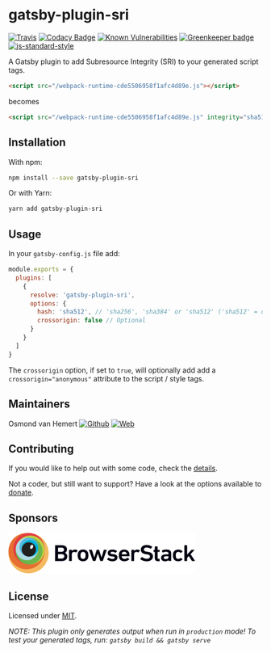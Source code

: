 # gatsby-plugin-sri

[![Travis](https://img.shields.io/travis/com/ovhemert/gatsby-plugin-sri.svg?branch=master&logo=travis)](https://travis-ci.com/ovhemert/gatsby-plugin-sri)
[![Codacy Badge](https://api.codacy.com/project/badge/Grade/3216215565884e7d9f4d5f298a0288a8)](https://www.codacy.com/app/ovhemert/gatsby-plugin-sri?utm_source=github.com&amp;utm_medium=referral&amp;utm_content=ovhemert/gatsby-plugin-sri&amp;utm_campaign=Badge_Grade)
[![Known Vulnerabilities](https://snyk.io/test/npm/gatsby-plugin-sri/badge.svg)](https://snyk.io/test/npm/gatsby-plugin-sri)
[![Greenkeeper badge](https://badges.greenkeeper.io/ovhemert/gatsby-plugin-sri.svg)](https://greenkeeper.io/)
[![js-standard-style](https://img.shields.io/badge/code%20style-standard-brightgreen.svg?style=flat)](http://standardjs.com/)

A Gatsby plugin to add Subresource Integrity (SRI) to your generated script tags.

```html
<script src="/webpack-runtime-cde5506958f1afc4d89e.js"></script>
```
becomes
```html
<script src="/webpack-runtime-cde5506958f1afc4d89e.js" integrity="sha512-uxm8lZAnmLGO3hMOyYy7HFgEGJgDdXwZR+Pdyt2f3AKbgVZ706v9YyI4t9veKTirqfdLGvPVDsDkHEWmWsECRA=="></script>
```

## Installation

With npm:

```bash
npm install --save gatsby-plugin-sri
```

Or with Yarn:

```bash
yarn add gatsby-plugin-sri
```

## Usage

In your `gatsby-config.js` file add:

```javascript
module.exports = {
  plugins: [
    {
      resolve: 'gatsby-plugin-sri',
      options: {
        hash: 'sha512', // 'sha256', 'sha384' or 'sha512' ('sha512' = default)
        crossorigin: false // Optional
      }
    }
  ]
}
```

The `crossorigin` option, if set to `true`, will optionally add add a `crossorigin="anonymous"` attribute to the script / style tags.

## Maintainers

Osmond van Hemert
[![Github](https://img.shields.io/badge/-website.svg?style=social&logoColor=333&logo=github)](https://github.com/ovhemert)
[![Web](https://img.shields.io/badge/-website.svg?style=social&logoColor=333&logo=nextdoor)](https://ovhemert.dev)

## Contributing

If you would like to help out with some code, check the [details](./docs/CONTRIBUTING.md).

Not a coder, but still want to support? Have a look at the options available to [donate](https://ovhemert.dev/donate).

## Sponsors

[![BrowserStack](./docs/assets/browserstack-logo.svg)](https://www.browserstack.com/)

## License

Licensed under [MIT](./LICENSE).

_NOTE: This plugin only generates output when run in `production` mode! To test your generated tags, run: `gatsby build && gatsby serve`_
